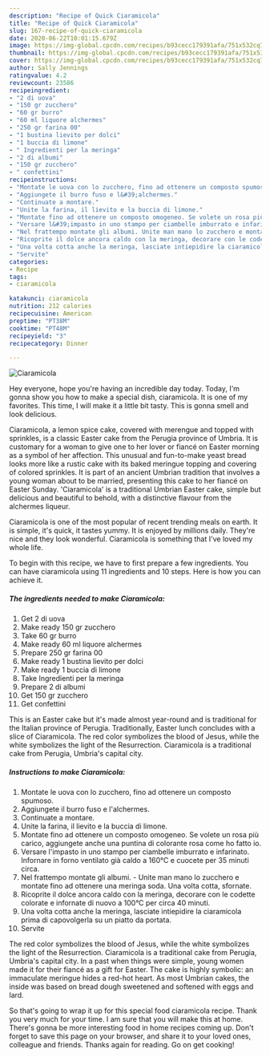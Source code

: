 ```yaml
---
description: "Recipe of Quick Ciaramicola"
title: "Recipe of Quick Ciaramicola"
slug: 167-recipe-of-quick-ciaramicola
date: 2020-06-22T10:01:15.679Z
image: https://img-global.cpcdn.com/recipes/b93cecc179391afa/751x532cq70/ciaramicola-recipe-main-photo.jpg
thumbnail: https://img-global.cpcdn.com/recipes/b93cecc179391afa/751x532cq70/ciaramicola-recipe-main-photo.jpg
cover: https://img-global.cpcdn.com/recipes/b93cecc179391afa/751x532cq70/ciaramicola-recipe-main-photo.jpg
author: Sally Jennings
ratingvalue: 4.2
reviewcount: 23586
recipeingredient:
- "2 di uova"
- "150 gr zucchero"
- "60 gr burro"
- "60 ml liquore alchermes"
- "250 gr farina 00"
- "1 bustina lievito per dolci"
- "1 buccia di limone"
- " Ingredienti per la meringa"
- "2 di albumi"
- "150 gr zucchero"
- " confettini"
recipeinstructions:
- "Montate le uova con lo zucchero, fino ad ottenere un composto spumoso."
- "Aggiungete il burro fuso e l&#39;alchermes."
- "Continuate a montare."
- "Unite la farina, il lievito e la buccia di limone."
- "Montate fino ad ottenere un composto omogeneo. Se volete un rosa più carico, aggiungete anche una puntina di colorante rosa come ho fatto io."
- "Versare l&#39;impasto in uno stampo per ciambelle imburrato e infarinato. Infornare in forno ventilato già caldo a 160°C e cuocete per 35 minuti circa."
- "Nel frattempo montate gli albumi. Unite man mano lo zucchero e montate fino ad ottenere una meringa soda. Una volta cotta, sfornate."
- "Ricoprite il dolce ancora caldo con la meringa, decorare con le codette colorate e infornate di nuovo a 100°C per circa 40 minuti."
- "Una volta cotta anche la meringa, lasciate intiepidire la ciaramicola prima di capovolgerla su un piatto da portata."
- "Servite"
categories:
- Recipe
tags:
- ciaramicola

katakunci: ciaramicola 
nutrition: 212 calories
recipecuisine: American
preptime: "PT38M"
cooktime: "PT48M"
recipeyield: "3"
recipecategory: Dinner

---
```



![Ciaramicola](https://img-global.cpcdn.com/recipes/b93cecc179391afa/751x532cq70/ciaramicola-recipe-main-photo.jpg)

Hey everyone, hope you're having an incredible day today. Today, I'm gonna show you how to make a special dish, ciaramicola. It is one of my favorites. This time, I will make it a little bit tasty. This is gonna smell and look delicious.

Ciaramicola, a lemon spice cake, covered with merengue and topped with sprinkles, is a classic Easter cake from the Perugia province of Umbria. It is customary for a woman to give one to her lover or fiancé on Easter morning as a symbol of her affection. This unusual and fun-to-make yeast bread looks more like a rustic cake with its baked meringue topping and covering of colored sprinkles. It is part of an ancient Umbrian tradition that involves a young woman about to be married, presenting this cake to her fiancé on Easter Sunday. &#39;Ciaramicola&#39; is a traditional Umbrian Easter cake, simple but delicious and beautiful to behold, with a distinctive flavour from the alchermes liqueur.

Ciaramicola is one of the most popular of recent trending meals on earth. It is simple, it's quick, it tastes yummy. It is enjoyed by millions daily. They're nice and they look wonderful. Ciaramicola is something that I've loved my whole life.


To begin with this recipe, we have to first prepare a few ingredients. You can have ciaramicola using 11 ingredients and 10 steps. Here is how you can achieve it.

<!--inarticleads1-->

##### The ingredients needed to make Ciaramicola:

1. Get 2 di uova
1. Make ready 150 gr zucchero
1. Take 60 gr burro
1. Make ready 60 ml liquore alchermes
1. Prepare 250 gr farina 00
1. Make ready 1 bustina lievito per dolci
1. Make ready 1 buccia di limone
1. Take  Ingredienti per la meringa
1. Prepare 2 di albumi
1. Get 150 gr zucchero
1. Get  confettini


This is an Easter cake but it&#39;s made almost year-round and is traditional for the Italian province of Perugia. Traditionally, Easter lunch concludes with a slice of Ciaramicola. The red color symbolizes the blood of Jesus, while the white symbolizes the light of the Resurrection. Ciaramicola is a traditional cake from Perugia, Umbria&#39;s capital city. 

<!--inarticleads2-->

##### Instructions to make Ciaramicola:

1. Montate le uova con lo zucchero, fino ad ottenere un composto spumoso.
1. Aggiungete il burro fuso e l&#39;alchermes.
1. Continuate a montare.
1. Unite la farina, il lievito e la buccia di limone.
1. Montate fino ad ottenere un composto omogeneo. Se volete un rosa più carico, aggiungete anche una puntina di colorante rosa come ho fatto io.
1. Versare l&#39;impasto in uno stampo per ciambelle imburrato e infarinato. Infornare in forno ventilato già caldo a 160°C e cuocete per 35 minuti circa.
1. Nel frattempo montate gli albumi. - Unite man mano lo zucchero e montate fino ad ottenere una meringa soda. Una volta cotta, sfornate.
1. Ricoprite il dolce ancora caldo con la meringa, decorare con le codette colorate e infornate di nuovo a 100°C per circa 40 minuti.
1. Una volta cotta anche la meringa, lasciate intiepidire la ciaramicola prima di capovolgerla su un piatto da portata.
1. Servite


The red color symbolizes the blood of Jesus, while the white symbolizes the light of the Resurrection. Ciaramicola is a traditional cake from Perugia, Umbria&#39;s capital city. In a past when things were simple, young women made it for their fiancé as a gift for Easter. The cake is highly symbolic: an immaculate meringue hides a red-hot heart. As most Umbrian cakes, the inside was based on bread dough sweetened and softened with eggs and lard. 

So that's going to wrap it up for this special food ciaramicola recipe. Thank you very much for your time. I am sure that you will make this at home. There's gonna be more interesting food in home recipes coming up. Don't forget to save this page on your browser, and share it to your loved ones, colleague and friends. Thanks again for reading. Go on get cooking!

